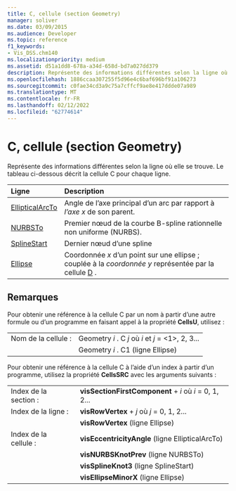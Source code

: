 ```yaml
---
title: C, cellule (section Geometry)
manager: soliver
ms.date: 03/09/2015
ms.audience: Developer
ms.topic: reference
f1_keywords:
- Vis_DSS.chm140
ms.localizationpriority: medium
ms.assetid: d51a1dd8-678a-a34d-658d-bd7a027dd379
description: Représente des informations différentes selon la ligne où elle se trouve. Le tableau ci-dessous décrit la cellule C pour chaque ligne.
ms.openlocfilehash: 1886ccaa307255f5d96e4c6baf696bf91a106273
ms.sourcegitcommit: c0fae34cd3a9c75a7cffcf9ae8e417ddde07a989
ms.translationtype: MT
ms.contentlocale: fr-FR
ms.lasthandoff: 02/12/2022
ms.locfileid: "62774614"
---
```

# <a name="c-cell-geometry-section"></a>C, cellule (section Geometry)

Représente des informations différentes selon la ligne où elle se trouve. Le tableau ci-dessous décrit la cellule C pour chaque ligne.
  
|Ligne|Description|
|:-----|:-----|
|[EllipticalArcTo](ellipticalarcto-row-geometry-section.md) <br/> | Angle de l’axe principal d’un arc par rapport à  *l’axe x*  de son parent. |
|[NURBSTo](nurbsto-row-geometry-section.md) <br/> | Premier nœud de la courbe B-spline rationnelle non uniforme (NURBS). |
|[SplineStart](splinestart-row-geometry-section.md) <br/> | Dernier nœud d’une spline |
|[Ellipse](ellipse-row-geometry-section.md) <br/> | Coordonnée  *x*  d’un point sur une ellipse ; couplée à la  *coordonnée y*  représentée par la cellule [D](d-cell-geometry-section.md) . |
   
## <a name="remarks"></a>Remarques

Pour obtenir une référence à la cellule C par un nom à partir d’une autre formule ou d’un programme en faisant appel à la propriété **CellsU**, utilisez : 
  
|||
|:-----|:-----|
| Nom de la cellule :  <br/> | Geometry  *i*  . C  *j*            où  *i*  et  *j*  = <1>, 2, 3... |
|| Geometry  *i*  . C1 (ligne Ellipse)  <br/> |
   
Pour obtenir une référence à la cellule C à l’aide d’un index à partir d’un programme, utilisez la propriété **CellsSRC** avec les arguments suivants : 
  
|||
|:-----|:-----|
| Index de la section :  <br/> |**visSectionFirstComponent** +   *i* où *i* = 0, 1, 2... |
| Index de la ligne :  <br/> |**visRowVertex** +   *j* où *j* = 0, 1, 2... |
||**visRowVertex** (ligne Ellipse)  <br/> |
| Index de la cellule :  <br/> |**visEccentricityAngle** (ligne EllipticalArcTo)  <br/> |
||**visNURBSKnotPrev** (ligne NURBSTo)  <br/> |
||**visSplineKnot3** (ligne SplineStart)  <br/> |
||**visEllipseMinorX** (ligne Ellipse)  <br/> |
   

